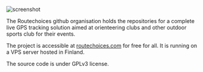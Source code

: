 ![screenshot](https://cdn.rphlo.com/routechoices-screenshot.png)

The Routechoices github organisation holds the repositories for a complete live GPS tracking solution aimed at orienteering clubs and other outdoor sports club for their events.

The project is accessible at [routechoices.com](https://www.routechoices.com) for free for all. It is running on a VPS server hosted in Finland.

The source code is under GPLv3 license.
